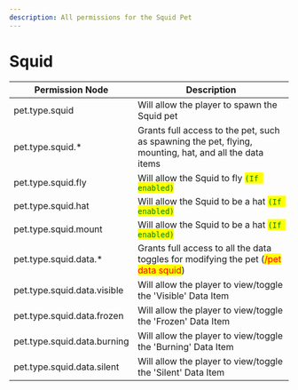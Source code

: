 ```yaml
---
description: All permissions for the Squid Pet
---
```



# Squid
| Permission Node | Description |
| - | - |
| pet.type.squid | Will allow the player to spawn the Squid pet |
| pet.type.squid.* | Grants full access to the pet, such as spawning the pet, flying, mounting, hat, and all the data items |
| pet.type.squid.fly | Will allow the Squid to fly <mark style="color:green;">`(If enabled)`</mark> |
| pet.type.squid.hat | Will allow the Squid to be a hat <mark style="color:green;">`(If enabled)`</mark> |
| pet.type.squid.mount | Will allow the Squid to be a hat <mark style="color:green;">`(If enabled)`</mark> |
| pet.type.squid.data.* | Grants full access to all the data toggles for modifying the pet (<mark style="color:red;">/pet data squid</mark>) |
| pet.type.squid.data.visible | Will allow the player to view/toggle the 'Visible' Data Item |
| pet.type.squid.data.frozen | Will allow the player to view/toggle the 'Frozen' Data Item |
| pet.type.squid.data.burning | Will allow the player to view/toggle the 'Burning' Data Item |
| pet.type.squid.data.silent | Will allow the player to view/toggle the 'Silent' Data Item |

